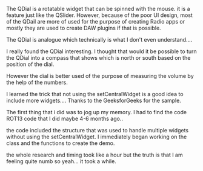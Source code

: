 The QDial is a rotatable widget that can be spinned with the mouse. it is a feature just like the QSlider. However, because of the poor UI design, most of the QDail are more of used for the purpose of creating Radio apps or mostly they are used to create DAW plugins if that is possible.

The QDial is analogue which technically is what I don't even understand....


I really found the QDial interesting. I thought that would it be possible to turn the QDial into a compass that shows which is north or south based on the position of the dial.

However the dial is better used of the purpose of measuring the volume by the help of the numbers.

I learned the trick that not using the setCentralWidget is a good idea to include more widgets.... Thanks to the GeeksforGeeks for the sample.

The first thing that i did was to jog up my memory. I had to find the code ROT13 code that I did maybe 4-6 months ago..

the code included the structure that was used to handle multiple widgets without using the setCentralWidget. I immediately began working on the class and the functions to create the demo.

the whole research and timing took like a hour but the truth is that I am feeling quite numb so yeah... it took a while.

